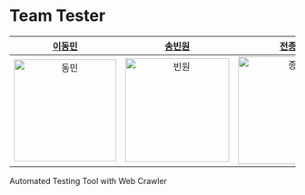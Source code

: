 # Team Tester
|[이동민](https://github.com/nkiwi0310)|[송빈원](https://github.com/binwon-song)|[전종훈](https://github.com/jjh6593)|
|:-------:|:---------:|:----------:|
|<img width="180" alt="동민" src="#">|<img width="183" alt="빈원" src="#">|<img width="190" alt= "종훈" src = "#">|



Automated Testing Tool with Web Crawler
